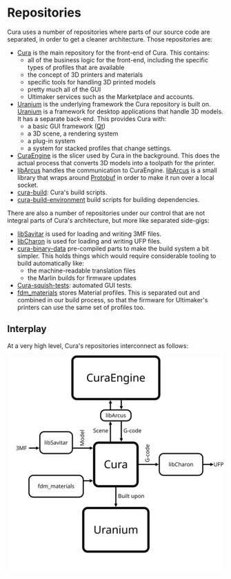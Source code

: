 Repositories
====
Cura uses a number of repositories where parts of our source code are separated, in order to get a cleaner architecture. Those repositories are:
* [Cura](https://github.com/Ultimaker/Cura) is the main repository for the front-end of Cura. This contains:
    - all of the business logic for the front-end, including the specific types of profiles that are available
    -  the concept of 3D printers and materials
    -  specific tools for handling 3D printed models
    -  pretty much all of the GUI
    -  Ultimaker services such as the Marketplace and accounts.
* [Uranium](https://github.com/Ultimaker/Uranium) is the underlying framework the Cura repository is built on. [Uranium](https://github.com/Ultimaker/Uranium) is a framework for desktop applications that handle 3D models. It has a separate back-end. This provides Cura with:
    - a basic GUI framework ([Qt](https://www.qt.io/))
    - a 3D scene, a rendering system
    - a plug-in system
    - a system for stacked profiles that change settings.
*  [CuraEngine](https://github.com/Ultimaker/CuraEngine) is the slicer used by Cura in the background. This does the actual process that converts 3D models into a toolpath for the printer.
* [libArcus](https://github.com/Ultimaker/libArcus) handles the communication to CuraEngine. [libArcus](https://github.com/Ultimaker/libArcus) is a small library that wraps around [Protobuf](https://developers.google.com/protocol-buffers/) in order to make it run over a local socket.
* [cura-build](https://github.com/Ultimaker/cura-build): Cura's build scripts.  
* [cura-build-environment](https://github.com/Ultimaker/cura-build-environment) build scripts for building dependencies.

There are also a number of repositories under our control that are not integral parts of Cura's architecture, but more like separated side-gigs:
* [libSavitar](https://github.com/Ultimaker/libSavitar) is used for loading and writing 3MF files.
* [libCharon](https://github.com/Ultimaker/libCharon) is used for loading and writing UFP files.
*  [cura-binary-data](https://github.com/Ultimaker/cura-binary-data) pre-compiled parts to make the build system a bit simpler. This holds things which would require considerable tooling to build automatically like:
    - the machine-readable translation files
    - the Marlin builds for firmware updates
* [Cura-squish-tests](https://github.com/Ultimaker/Cura-squish-tests): automated GUI tests.
* [fdm_materials](https://github.com/Ultimaker/fdm_materials) stores Material profiles. This is separated out and combined in our build process, so that the firmware for Ultimaker's printers can use the same set of profiles too.

Interplay
----
At a very high level, Cura's repositories interconnect as follows:

![Overview of interplay between repositories](resources/repositories.svg)
